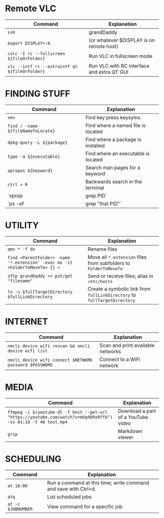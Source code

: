 # Remote VLC

| Command                                        | Explanation                                 |
|------------------------------------------------|---------------------------------------------|
| `ssh`                                          | grandDaddy                                  |
| `export DISPLAY=:0`                            | (or whatever $DISPLAY is on remote host)    |
| `cvlc -I rc --fullscreen ${fileOrFolder}`      | Run VLC in fullscreen mode                  |
| `vlc --intf rc --extraintf qt ${fileOrFolder}` | Run VLC with RC interface and extra QT GUI  |

# FINDING STUFF

| Command                                    | Explanation                              |
|--------------------------------------------|------------------------------------------|
| `xev`                                      | Find key press keysyms                   |
| `find / -name ${fileNameToLocate}`         | Find where a named file is located       |
| `dpkg-query -L ${package}`                 | Find where a package is installed        |
| `type -a ${executable}`                    | Find where an executable is located      |
| `apropos ${keyword}`                       | Search man pages for a keyword           |
| `ctrl + R`                                 | Backwards search in the terminal         |
| `xprop | grep PID`                         | Get the PID of a window                  |
| `ps -ef | grep "that PID"`                 | Get terminal command for that window     |

# UTILITY

| Command                                                                      | Explanation                                                              |
|------------------------------------------------------------------------------|--------------------------------------------------------------------------|
| `qmv * -f do`                                                                | Rename files                                                             |
| `find <ParentFolder> -name '*.extension' -exec mv -it <FolderToMoveTo> {} +` | Move all `*.extension` files from subfolders to `FolderToMoveTo`         |
| `sftp grandDaddy >> put/get "filename"`                                      | Send or receive files; alias in `/etc/hosts`                             |
| `ln -s $fullTargetDirectory $fullLinkDirectory`                              | Create a symbolic link from `fullLinkDirectory` to `fullTargetDirectory` |

# INTERNET

| Command                                                 | Explanation                       |
|---------------------------------------------------------|-----------------------------------|
| `nmcli device wifi rescan && nmcli device wifi list`    | Scan and print available networks |
| `nmcli device wifi connect $NETWORK password $PASSWORD` | Connect to a WiFi network         |

# MEDIA

| Command                                                                                                        | Explanation                           |
|----------------------------------------------------------------------------------------------------------------|---------------------------------------|
| `ffmpeg -i $(youtube-dl -f best --get-url "https://youtube.com/watch?v=mUq4bRxRffU") -ss 01:10 -t 40 test.mp4` | Download a part of a YouTube video    |
| `grip`                                                                                                         | Markdown viewer                       |

# SCHEDULING

| Command                    | Explanation                                                     |
|----------------------------|-----------------------------------------------------------------|
| `at 18:00`                 | Run a command at this time; write command and save with Ctrl+d. |
| `atq`                      | List scheduled jobs                                             |
| `at -c $JOBNUMBER`         | View command for a specific job                                 |
